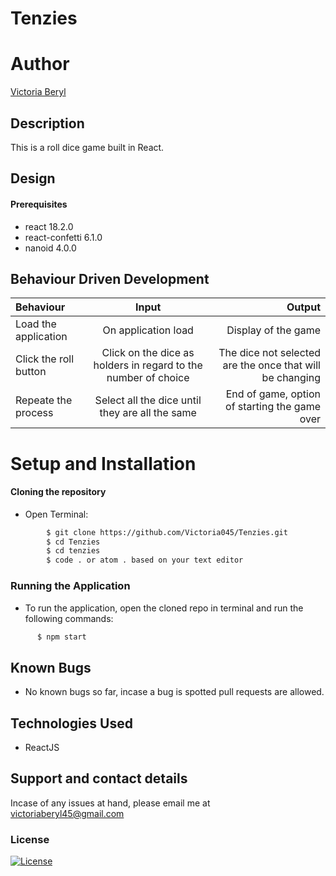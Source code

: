 # Tenzies

# Author 
[Victoria Beryl](https://github.com/Victoria045)

## Description
This is a roll dice game built in React.

## Design

#### Prerequisites 
* react 18.2.0
* react-confetti 6.1.0
* nanoid 4.0.0

## Behaviour Driven Development
| Behaviour | Input | Output |
| :---------------- | :---------------: | ------------------: |
| Load the application | On application load | Display of the game |
| Click the roll button | Click on the dice as holders in regard to the number of choice | The dice not selected are the once that will be changing |
| Repeate the process | Select all the dice until they are all the same | End of game, option of starting the game over |

# Setup and Installation
#### Cloning the repository
* Open Terminal:
```bash
        $ git clone https://github.com/Victoria045/Tenzies.git
        $ cd Tenzies
        $ cd tenzies
        $ code . or atom . based on your text editor 
```

### Running the Application
* To run the application, open the cloned repo in terminal and run the following commands:
```bash
      $ npm start
```
## Known Bugs
* No known bugs so far, incase a bug is spotted pull requests are allowed.


## Technologies Used
* ReactJS


## Support and contact details
Incase of any issues at hand, please email me at victoriaberyl45@gmail.com

### License
[![License](https://img.shields.io/packagist/l/loopline-systems/closeio-api-wrapper.svg)](https://github.com/Victoria045/Tenzies/blob/master/LICENSE)